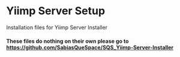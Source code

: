 # Yiimp Server Setup

Installation files for Yiimp Server Installer

#### These files do nothing on their own please go to https://github.com/SabiasQueSpace/SQS_Yiimp-Server-Installer
